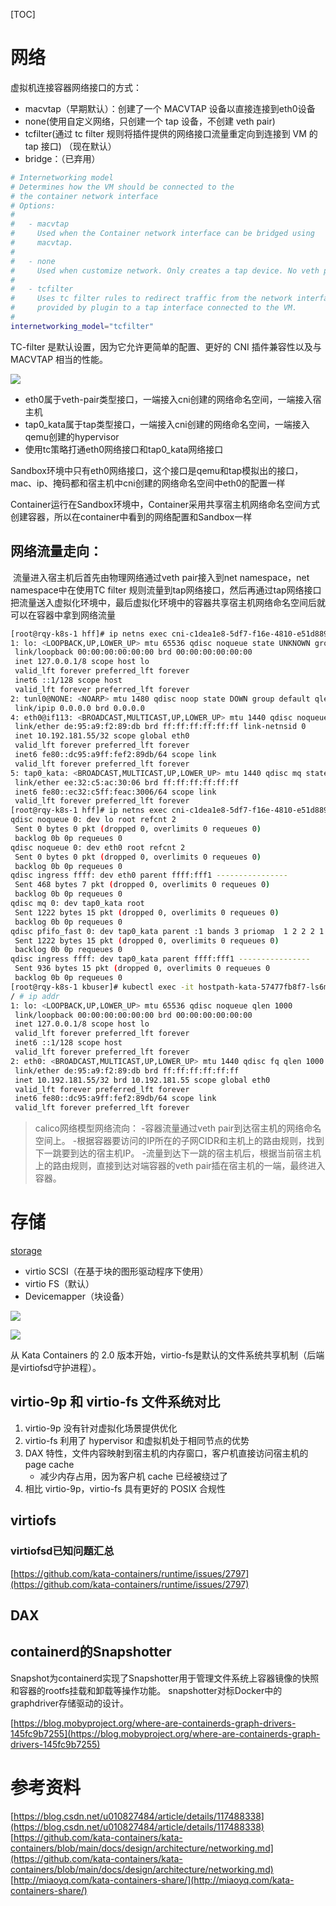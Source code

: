  
[TOC]
# 网络
虚拟机连接容器网络接口的方式：
- macvtap（早期默认）：创建了一个 MACVTAP 设备以直接连接到eth0设备
- none(使用自定义网络，只创建一个 tap 设备，不创建 veth pair)
- tcfilter(通过 tc filter 规则将插件提供的网络接口流量重定向到连接到 VM 的 tap 接口) （现在默认）
- bridge：（已弃用）
```bash
# Internetworking model
# Determines how the VM should be connected to the
# the container network interface
# Options:
#
#   - macvtap
#     Used when the Container network interface can be bridged using
#     macvtap.
#
#   - none
#     Used when customize network. Only creates a tap device. No veth pair.
#
#   - tcfilter
#     Uses tc filter rules to redirect traffic from the network interface
#     provided by plugin to a tap interface connected to the VM.
#
internetworking_model="tcfilter"
```
TC-filter 是默认设置，因为它允许更简单的配置、更好的 CNI 插件兼容性以及与 MACVTAP 相当的性能。


![](../images/20220330175052.png)

- eth0属于veth-pair类型接口，一端接入cni创建的网络命名空间，一端接入宿主机
- tap0_kata属于tap类型接口，一端接入cni创建的网络命名空间，一端接入qemu创建的hypervisor
- 使用tc策略打通eth0网络接口和tap0_kata网络接口

Sandbox环境中只有eth0网络接口，这个接口是qemu和tap模拟出的接口，mac、ip、掩码都和宿主机中cni创建的网络命名空间中eth0的配置一样

Container运行在Sandbox环境中，Container采用共享宿主机网络命名空间方式创建容器，所以在container中看到的网络配置和Sandbox一样



## 网络流量走向：

​		流量进入宿主机后首先由物理网络通过veth pair接入到net namespace，net namespace中在使用TC filter 规则流量到tap网络接口，然后再通过tap网络接口把流量送入虚拟化环境中，最后虚拟化环境中的容器共享宿主机网络命名空间后就可以在容器中拿到网络流量

```bash
[root@rqy-k8s-1 hff]# ip netns exec cni-c1dea1e8-5df7-f16e-4810-e51d8895ca20 ip a
1: lo: <LOOPBACK,UP,LOWER_UP> mtu 65536 qdisc noqueue state UNKNOWN group default qlen 1000
 link/loopback 00:00:00:00:00:00 brd 00:00:00:00:00:00
 inet 127.0.0.1/8 scope host lo
 valid_lft forever preferred_lft forever
 inet6 ::1/128 scope host
 valid_lft forever preferred_lft forever
2: tunl0@NONE: <NOARP> mtu 1480 qdisc noop state DOWN group default qlen 1000
 link/ipip 0.0.0.0 brd 0.0.0.0
4: eth0@if113: <BROADCAST,MULTICAST,UP,LOWER_UP> mtu 1440 qdisc noqueue state UP group default qlen 1000
 link/ether de:95:a9:f2:89:db brd ff:ff:ff:ff:ff:ff link-netnsid 0
 inet 10.192.181.55/32 scope global eth0
 valid_lft forever preferred_lft forever
 inet6 fe80::dc95:a9ff:fef2:89db/64 scope link
 valid_lft forever preferred_lft forever
5: tap0_kata: <BROADCAST,MULTICAST,UP,LOWER_UP> mtu 1440 qdisc mq state UNKNOWN group default qlen 1000
 link/ether ee:32:c5:ac:30:06 brd ff:ff:ff:ff:ff:ff
 inet6 fe80::ec32:c5ff:feac:3006/64 scope link
 valid_lft forever preferred_lft forever
[root@rqy-k8s-1 hff]# ip netns exec cni-c1dea1e8-5df7-f16e-4810-e51d8895ca20 tc -s qdisc
qdisc noqueue 0: dev lo root refcnt 2
 Sent 0 bytes 0 pkt (dropped 0, overlimits 0 requeues 0)
 backlog 0b 0p requeues 0
qdisc noqueue 0: dev eth0 root refcnt 2
 Sent 0 bytes 0 pkt (dropped 0, overlimits 0 requeues 0)
 backlog 0b 0p requeues 0
qdisc ingress ffff: dev eth0 parent ffff:fff1 ----------------
 Sent 468 bytes 7 pkt (dropped 0, overlimits 0 requeues 0)
 backlog 0b 0p requeues 0
qdisc mq 0: dev tap0_kata root
 Sent 1222 bytes 15 pkt (dropped 0, overlimits 0 requeues 0)
 backlog 0b 0p requeues 0
qdisc pfifo_fast 0: dev tap0_kata parent :1 bands 3 priomap  1 2 2 2 1 2 0 0 1 1 1 1 1 1 1 1
 Sent 1222 bytes 15 pkt (dropped 0, overlimits 0 requeues 0)
 backlog 0b 0p requeues 0
qdisc ingress ffff: dev tap0_kata parent ffff:fff1 ----------------
 Sent 936 bytes 15 pkt (dropped 0, overlimits 0 requeues 0
 backlog 0b 0p requeues 0
[root@rqy-k8s-1 kbuser]# kubectl exec -it hostpath-kata-57477fb8f7-ls6mq sh
/ # ip addr
1: lo: <LOOPBACK,UP,LOWER_UP> mtu 65536 qdisc noqueue qlen 1000
 link/loopback 00:00:00:00:00:00 brd 00:00:00:00:00:00
 inet 127.0.0.1/8 scope host lo
 valid_lft forever preferred_lft forever
 inet6 ::1/128 scope host
 valid_lft forever preferred_lft forever
2: eth0: <BROADCAST,MULTICAST,UP,LOWER_UP> mtu 1440 qdisc fq qlen 1000
 link/ether de:95:a9:f2:89:db brd ff:ff:ff:ff:ff:ff
 inet 10.192.181.55/32 brd 10.192.181.55 scope global eth0
 valid_lft forever preferred_lft forever
 inet6 fe80::dc95:a9ff:fef2:89db/64 scope link
 valid_lft forever preferred_lft forever
```

> calico网络模型网络流向：
-容器流量通过veth pair到达宿主机的网络命名空间上。
-根据容器要访问的IP所在的子网CIDR和主机上的路由规则，找到下一跳要到达的宿主机IP。
-流量到达下一跳的宿主机后，根据当前宿主机上的路由规则，直接到达对端容器的veth pair插在宿主机的一端，最终进入容器。

# 存储
[storage](https://github.com/kata-containers/kata-containers/blob/main/docs/design/architecture/storage.md)

- virtio SCSI（在基于块的图形驱动程序下使用）
- virtio FS（默认）
- Devicemapper（块设备）

![](../images/20220330175653.png)

![](../images/20220330181613.png)

从 Kata Containers 的 2.0 版本开始，virtio-fs是默认的文件系统共享机制（后端是virtiofsd守护进程）。

## virtio-9p 和 virtio-fs 文件系统对比

1. virtio-9p 没有针对虚拟化场景提供优化
2. virtio-fs 利用了 hypervisor 和虚拟机处于相同节点的优势
3. DAX 特性，文件内容映射到宿主机的内存窗口，客户机直接访问宿主机的 page cache
   - 减少内存占用，因为客户机 cache 已经被绕过了
4. 相比 virtio-9p，virtio-fs 具有更好的 POSIX 合规性

## virtiofs



### virtiofsd已知问题汇总

[https://github.com/kata-containers/runtime/issues/2797](https://github.com/kata-containers/runtime/issues/2797)


## DAX



## containerd的Snapshotter

Snapshot为containerd实现了Snapshotter用于管理文件系统上容器镜像的快照和容器的rootfs挂载和卸载等操作功能。 snapshotter对标Docker中的graphdriver存储驱动的设计。

[https://blog.mobyproject.org/where-are-containerds-graph-drivers-145fc9b7255](https://blog.mobyproject.org/where-are-containerds-graph-drivers-145fc9b7255)
# 参考资料
[https://blog.csdn.net/u010827484/article/details/117488338](https://blog.csdn.net/u010827484/article/details/117488338)
[https://github.com/kata-containers/kata-containers/blob/main/docs/design/architecture/networking.md](https://github.com/kata-containers/kata-containers/blob/main/docs/design/architecture/networking.md)
[http://miaoyq.com/kata-containers-share/](http://miaoyq.com/kata-containers-share/)